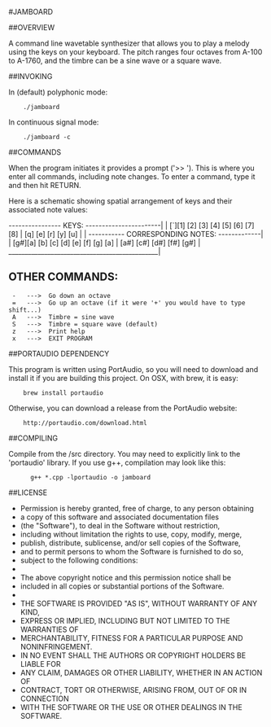 #JAMBOARD

##OVERVIEW

A command line wavetable synthesizer that allows you to play a melody using 
the keys on your keyboard.  The pitch ranges four octaves from A-100 to 
A-1760, and the timbre can be a sine wave or a square wave.


##INVOKING

In (default) polyphonic mode:

        ./jamboard

In continuous signal mode:

        ./jamboard -c


##COMMANDS

When the program initiates it provides a prompt ('>> ').  This is where you
enter all commands, including note changes.  To enter a command, type it and
then hit RETURN.

Here is a schematic showing spatial arrangement of keys
and their associated note values:

---------------- KEYS: -----------------------|
                                              |
[`][1]   [2] [3]   [4]   [5] [6]   [7]   [8]  |
      [q]       [e]   [r]       [y]   [u]     |
                                              |
----------- CORRESPONDING NOTES: -------------|
                                              |
[g#][a]   [b] [c]   [d]   [e] [f]   [g]   [a] |
       [a#]      [c#]  [d#]      [f#]  [g#]   |
______________________________________________|

   OTHER COMMANDS:
   --------------
     -   --->  Go down an octave
     =   --->  Go up an octave (if it were '+' you would have to type shift...)
     A   --->  Timbre = sine wave
     S   --->  Timbre = square wave (default)
     z   --->  Print help
     x   --->  EXIT PROGRAM


##PORTAUDIO DEPENDENCY

This program is written using PortAudio, so you will need to download and install
it if you are building this project.  On OSX, with brew, it is easy:

        brew install portaudio

Otherwise, you can download a release from the PortAudio website:

        http://portaudio.com/download.html


##COMPILING

Compile from the /src directory.  You may need to explicitly link to the
'portaudio' library. If you use g++, compilation may look like this:

	      g++ *.cpp -lportaudio -o jamboard


##LICENSE

 * Permission is hereby granted, free of charge, to any person obtaining
 * a copy of this software and associated documentation files
 * (the "Software"), to deal in the Software without restriction,
 * including without limitation the rights to use, copy, modify, merge,
 * publish, distribute, sublicense, and/or sell copies of the Software,
 * and to permit persons to whom the Software is furnished to do so,
 * subject to the following conditions:
 *
 * The above copyright notice and this permission notice shall be
 * included in all copies or substantial portions of the Software.
 *
 * THE SOFTWARE IS PROVIDED "AS IS", WITHOUT WARRANTY OF ANY KIND,
 * EXPRESS OR IMPLIED, INCLUDING BUT NOT LIMITED TO THE WARRANTIES OF
 * MERCHANTABILITY, FITNESS FOR A PARTICULAR PURPOSE AND NONINFRINGEMENT.
 * IN NO EVENT SHALL THE AUTHORS OR COPYRIGHT HOLDERS BE LIABLE FOR
 * ANY CLAIM, DAMAGES OR OTHER LIABILITY, WHETHER IN AN ACTION OF
 * CONTRACT, TORT OR OTHERWISE, ARISING FROM, OUT OF OR IN CONNECTION
 * WITH THE SOFTWARE OR THE USE OR OTHER DEALINGS IN THE SOFTWARE.